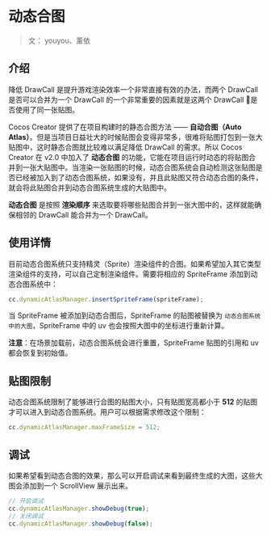 # 动态合图

> 文： youyou、薰依

## 介绍

降低 DrawCall 是提升游戏渲染效率一个非常直接有效的办法，而两个 DrawCall 是否可以合并为一个 DrawCall 的一个非常重要的因素就是这两个 DrawCall 是否使用了同一张贴图。

Cocos Creator 提供了在项目构建时的静态合图方法 —— **自动合图（Auto Atlas）**。但是当项目日益壮大的时候贴图会变得非常多，很难将贴图打包到一张大贴图中，这时静态合图就比较难以满足降低 DrawCall 的需求。所以 Cocos Creator 在 v2.0 中加入了 **动态合图** 的功能，它能在项目运行时动态的将贴图合并到一张大贴图中。当渲染一张贴图的时候，动态合图系统会自动检测这张贴图是否已经被加入到了动态合图系统，如果没有，并且此贴图又符合动态合图的条件，就会将此贴图合并到动态合图系统生成的大贴图中。

**动态合图** 是按照 **渲染顺序** 来选取要将哪些贴图合并到一张大图中的，这样就能确保相邻的 DrawCall 能合并为一个 DrawCall。

## 使用详情

目前动态合图系统只支持精灵（Sprite）渲染组件的合图。如果希望加入其它类型渲染组件的支持，可以自己定制渲染组件。需要将相应的 SpriteFrame 添加到动态合图系统中：

```js
cc.dynamicAtlasManager.insertSpriteFrame(spriteFrame);
```

当 SpriteFrame 被添加到动态合图后，SpriteFrame 的贴图被替换为 `动态合图系统中的大图`，SpriteFrame 中的 uv 也会按照大图中的坐标进行重新计算。

**注意**：在场景加载前，动态合图系统会进行重置，SpriteFrame 贴图的引用和 uv 都会恢复到初始值。

## 贴图限制

动态合图系统限制了能够进行合图的贴图大小，只有贴图宽高都小于 **512** 的贴图才可以进入到动态合图系统。用户可以根据需求修改这个限制：

```js
cc.dynamicAtlasManager.maxFrameSize = 512;
```

## 调试

如果希望看到动态合图的效果，那么可以开启调试来看到最终生成的大图，这些大图会添加到一个 ScrollView 展示出来。

```javascript
// 开启调试
cc.dynamicAtlasManager.showDebug(true);
// 关闭调试
cc.dynamicAtlasManager.showDebug(false);
```
